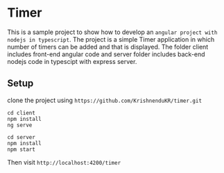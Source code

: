 # Timer

This is a sample project to show how to develop an `angular project with nodejs in typescript`. The project is a simple Timer application in which number of timers can be added and that is displayed. 
The folder client includes front-end angular code and server folder includes back-end nodejs code in typescipt with express server.

## Setup

clone the project using `https://github.com/KrishnenduKR/timer.git`
```
cd client
npm install
ng serve
```

```
cd server
npm install
npm start
```
Then visit `http://localhost:4200/timer`

